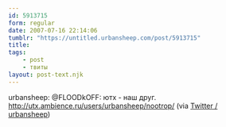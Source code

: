 ```yaml
---
id: 5913715
form: regular
date: 2007-07-16 22:14:06
tumblr: "https://untitled.urbansheep.com/post/5913715"
title:
tags:
    - post
    - твиты
layout: post-text.njk
---
```


<p>urbansheep: @FLOODkOFF: ютх - наш друг. <a href="http://utx.ambience.ru/users/urbansheep/nootrop/">http://utx.ambience.ru/users/urbansheep/nootrop/</a> (via <a href="http://twitter.com/urbansheep/statuses/152857352">Twitter / urbansheep</a>)</p>

